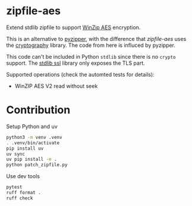 # zipfile-aes
Extend stdlib zipfile to support [WinZip AES](https://www.winzip.com/en/support/aes-encryption/) encryption.

This is an alternative to [pyzipper](https://github.com/danifus/pyzipper),
with the difference that *zipfile-aes* uses the [cryptography](https://github.com/pyca/cryptography/) library.
The code from here is influced by pyzipper.

This code can't be included in Python `stdlib` since there is no `crypto` support.
The [stdlib ssl](https://docs.python.org/3/library/ssl.html) library only exposes the TLS part.

Supported operations (check the automted tests for details):
 * WinZIP AES V2 read without seek


# Contribution

Setup Python and uv

```sh
python3 -m venv .venv
. .venv/bin/activate
pip install uv
uv sync
uv pip install -e .
python patch_zipfile.py
```

Use dev tools

```sh
pytest
ruff format .
ruff check
```
